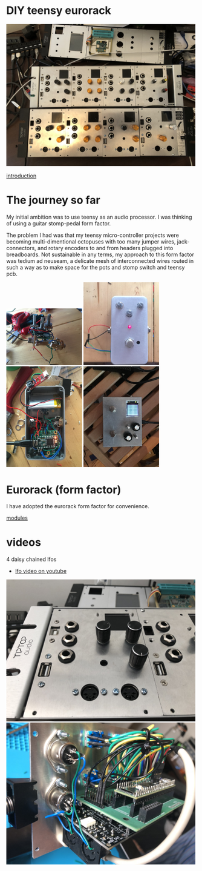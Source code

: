 # DIY teensy eurorack
<img src="https://github.com/newdigate/newdigate.github.io/raw/master/images/photos/0986B365-2641-4A68-BD45-857024C0E73F.jpeg" width="500px"/>

[introduction](introduction "intro")

# The journey so far
My initial ambition was to use teensy as an audio processor. I was thinking of using a guitar stomp-pedal form factor. 

The problem I had was that my teensy micro-controller projects were becoming multi-dimentional octopuses with too many jumper wires, jack-connectors, and rotary encoders to and from headers plugged into breadboards. Not sustainable in any terms, my approach to this form factor was tedium ad neuseam, a delicate mesh of interconnected wires routed in such a way as to make space for the pots and stomp switch and teensy pcb. 

<img src="https://github.com/newdigate/newdigate.github.io/raw/master/images/photos/IMG_4344.jpg" width="200px"/> <img src="https://github.com/newdigate/newdigate.github.io/raw/master/images/photos/IMG_4350.jpg" width="200px"/> <img src="https://github.com/newdigate/newdigate.github.io/raw/master/images/photos/IMG_4354.jpg" width="200px"/> <img src="https://github.com/newdigate/newdigate.github.io/raw/master/images/photos/IMG_4437.jpg" width="200px"/>

# Eurorack (form factor)
I have adopted the eurorack form factor for convenience. 


[modules](modules "modules")

# videos
4 daisy chained lfos
 * [lfo video on youtube](https://youtu.be/F82L4924gZA)

<img src="https://github.com/newdigate/newdigate.github.io/raw/master/images/photos/56B12441-D3E0-4292-92FB-427B2AC559BF.jpeg" width="500px"/>


<img src="https://github.com/newdigate/newdigate.github.io/raw/master/images/photos/O0YhxdTOTvq%2Bo4O1xlkeXg.jpg" width="500px"/>

